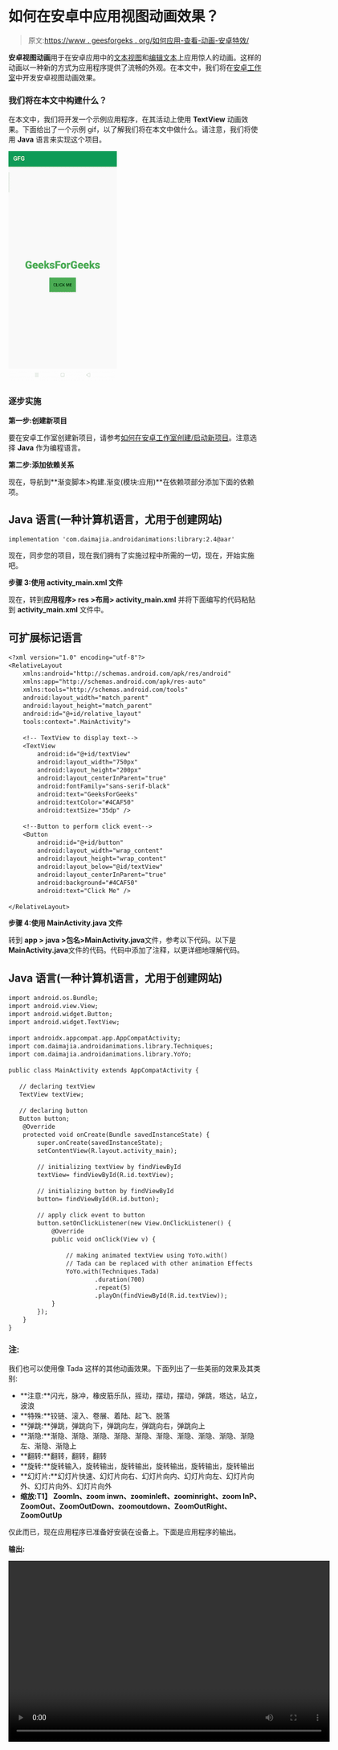 # 如何在安卓中应用视图动画效果？

> 原文:[https://www . geesforgeks . org/如何应用-查看-动画-安卓特效/](https://www.geeksforgeeks.org/how-to-apply-view-animations-effects-in-android/)

**安卓视图动画**用于在安卓应用中的[文本视图](https://www.geeksforgeeks.org/textview-widget-in-android-using-java-with-examples/)和[编辑文本](https://www.geeksforgeeks.org/edittext-widget-in-android-using-java-with-examples/)上应用惊人的动画。这样的动画以一种新的方式为应用程序提供了流畅的外观。在本文中，我们将在[安卓工作室](https://www.geeksforgeeks.org/android-studio-main-window/)中开发安卓视图动画效果。

### 我们将在本文中构建什么？

在本文中，我们将开发一个示例应用程序，在其活动上使用 **TextView** 动画效果。下面给出了一个示例 gif，以了解我们将在本文中做什么。请注意，我们将使用 **Java** 语言来实现这个项目。

![How to Apply View Animations Effects in Android](img/10a9e7e00903059fb8b7b4f339542228.png)

### 逐步实施

**第一步:创建新项目**

要在安卓工作室创建新项目，请参考[如何在安卓工作室创建/启动新项目](https://www.geeksforgeeks.org/android-how-to-create-start-a-new-project-in-android-studio/)。注意选择 **Java** 作为编程语言。

**第二步:添加依赖关系**

现在，导航到**渐变脚本>构建.渐变(模块:应用)**在依赖项部分添加下面的依赖项。

## Java 语言(一种计算机语言，尤用于创建网站)

```
implementation 'com.daimajia.androidanimations:library:2.4@aar'
```

现在，同步您的项目，现在我们拥有了实施过程中所需的一切，现在，开始实施吧。

**步骤 3:使用 activity_main.xml 文件**

现在，转到**应用程序> res >布局> activity_main.xml** 并将下面编写的代码粘贴到 **activity_main.xml** 文件中。

## 可扩展标记语言

```
<?xml version="1.0" encoding="utf-8"?>
<RelativeLayout 
    xmlns:android="http://schemas.android.com/apk/res/android"
    xmlns:app="http://schemas.android.com/apk/res-auto"
    xmlns:tools="http://schemas.android.com/tools"
    android:layout_width="match_parent"
    android:layout_height="match_parent"
    android:id="@+id/relative_layout"
    tools:context=".MainActivity">

    <!-- TextView to display text-->
    <TextView
        android:id="@+id/textView"
        android:layout_width="750px"
        android:layout_height="200px"
        android:layout_centerInParent="true"
        android:fontFamily="sans-serif-black"
        android:text="GeeksForGeeks"
        android:textColor="#4CAF50"
        android:textSize="35dp" />

    <!--Button to perform click event-->
    <Button
        android:id="@+id/button"
        android:layout_width="wrap_content"
        android:layout_height="wrap_content"
        android:layout_below="@id/textView"
        android:layout_centerInParent="true"
        android:background="#4CAF50"
        android:text="Click Me" />

</RelativeLayout>
```

**步骤 4:使用 MainActivity.java 文件**

转到 **app > java >包名>MainActivity.java**文件，参考以下代码。以下是**MainActivity.java**文件的代码。代码中添加了注释，以更详细地理解代码。

## Java 语言(一种计算机语言，尤用于创建网站)

```
import android.os.Bundle;
import android.view.View;
import android.widget.Button;
import android.widget.TextView;

import androidx.appcompat.app.AppCompatActivity;
import com.daimajia.androidanimations.library.Techniques;
import com.daimajia.androidanimations.library.YoYo;

public class MainActivity extends AppCompatActivity {

   // declaring textView
   TextView textView;

   // declaring button
   Button button;
    @Override
    protected void onCreate(Bundle savedInstanceState) {
        super.onCreate(savedInstanceState);
        setContentView(R.layout.activity_main);

        // initializing textView by findViewById
        textView= findViewById(R.id.textView);

        // initializing button by findViewById
        button= findViewById(R.id.button);

        // apply click event to button
        button.setOnClickListener(new View.OnClickListener() {
            @Override
            public void onClick(View v) {

                // making animated textView using YoYo.with()
                // Tada can be replaced with other animation Effects
                YoYo.with(Techniques.Tada)
                        .duration(700)
                        .repeat(5)
                        .playOn(findViewById(R.id.textView));
            }
        });
    }
}
```

### **注:**

我们也可以使用像 Tada 这样的其他动画效果。下面列出了一些美丽的效果及其类别:

*   **注意:**闪光，脉冲，橡皮筋乐队，摇动，摆动，摆动，弹跳，塔达，站立，波浪
*   **特殊:**铰链、滚入、卷展、着陆、起飞、脱落
*   **弹跳:**弹跳，弹跳向下，弹跳向左，弹跳向右，弹跳向上
*   **渐隐:**渐隐、渐隐、渐隐、渐隐、渐隐、渐隐、渐隐、渐隐、渐隐、渐隐左、渐隐、渐隐上
*   **翻转:**翻转，翻转，翻转
*   **旋转:**旋转输入，旋转输出，旋转输出，旋转输出，旋转输出，旋转输出
*   **幻灯片:**幻灯片快速、幻灯片向右、幻灯片向内、幻灯片向左、幻灯片向外、幻灯片向外、幻灯片向外
*   **缩放:T1】 ZoomIn、zoom inwn、zoominleft、zoominright、zoom InP、ZoomOut、ZoomOutDown、zoomoutdown、ZoomOutRight、ZoomOutUp**

仅此而已，现在应用程序已准备好安装在设备上。下面是应用程序的输出。

**输出:**

<video class="wp-video-shortcode" id="video-580348-1" width="640" height="360" preload="metadata" controls=""><source type="video/mp4" src="https://media.geeksforgeeks.org/wp-content/uploads/20210322201820/gfg_output_text.mp4?_=1">[https://media.geeksforgeeks.org/wp-content/uploads/20210322201820/gfg_output_text.mp4](https://media.geeksforgeeks.org/wp-content/uploads/20210322201820/gfg_output_text.mp4)</video>